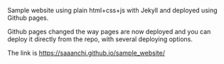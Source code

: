 Sample website using plain html+css+js with Jekyll and deployed using Github pages.

Github pages changed the way pages are now deployed and you can deploy it directly from the repo, with several deploying options.

The link is https://saaanchi.github.io/sample_website/